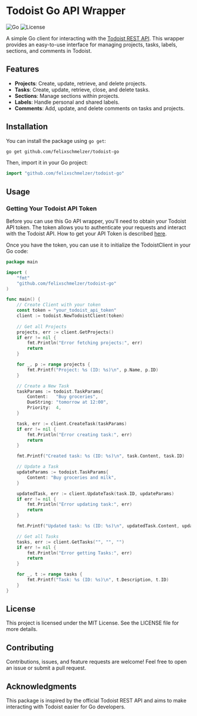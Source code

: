 # Todoist Go API Wrapper

![Go](https://img.shields.io/badge/Go-1.23-blue)
![License](https://img.shields.io/badge/license-MIT-green)

A simple Go client for interacting with the [Todoist REST API](https://developer.todoist.com/rest/v2/). This wrapper provides an easy-to-use interface for managing projects, tasks, labels, sections, and comments in Todoist.

## Features

- **Projects**: Create, update, retrieve, and delete projects.
- **Tasks**: Create, update, retrieve, close, and delete tasks.
- **Sections**: Manage sections within projects.
- **Labels**: Handle personal and shared labels.
- **Comments**: Add, update, and delete comments on tasks and projects.

## Installation

You can install the package using `go get`:

```bash
go get github.com/felixschmelzer/todoist-go
```

Then, import it in your Go project:
```go
import "github.com/felixschmelzer/todoist-go"
```

## Usage

### Getting Your Todoist API Token

Before you can use this Go API wrapper, you'll need to obtain your Todoist API token. The token allows you to authenticate your requests and interact with the Todoist API.
How to get your API Token is described [here](https://todoist.com/de/help/articles/find-your-api-token).

Once you have the token, you can use it to initialize the TodoistClient in your Go code:

```go
package main

import (
	"fmt"
	"github.com/felixschmelzer/todoist-go"
)

func main() {
	// Create Client with your token
	const token = "your_todoist_api_token"
	client := todoist.NewTodoistClient(token)
	
	// Get all Projects
	projects, err := client.GetProjects()
	if err != nil {
		fmt.Println("Error fetching projects:", err)
		return
	}

	for _, p := range projects {
		fmt.Printf("Project: %s (ID: %s)\n", p.Name, p.ID)
	}

	// Create a New Task
	taskParams := todoist.TaskParams{
		Content:   "Buy groceries",
		DueString: "tomorrow at 12:00",
		Priority:  4,
	}

	task, err := client.CreateTask(taskParams)
	if err != nil {
		fmt.Println("Error creating task:", err)
		return
	}

	fmt.Printf("Created task: %s (ID: %s)\n", task.Content, task.ID)

	// Update a Task
	updateParams := todoist.TaskParams{
		Content: "Buy groceries and milk",
	}

	updatedTask, err := client.UpdateTask(task.ID, updateParams)
	if err != nil {
		fmt.Println("Error updating task:", err)
		return
	}

	fmt.Printf("Updated task: %s (ID: %s)\n", updatedTask.Content, updatedTask.ID)

	// Get all Tasks
	tasks, err := client.GetTasks("", "", "")
	if err != nil {
		fmt.Println("Error getting Tasks:", err)
		return
	}

	for _, t := range tasks {
		fmt.Printf("Task: %s (ID: %s)\n", t.Description, t.ID)
	}
}
```


## License

This project is licensed under the MIT License. See the LICENSE file for more details.

## Contributing

Contributions, issues, and feature requests are welcome! Feel free to open an issue or submit a pull request.

## Acknowledgments

This package is inspired by the official Todoist REST API and aims to make interacting with Todoist easier for Go developers.

